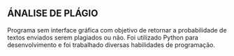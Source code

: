 ## ÁNALISE DE PLÁGIO
Programa sem interface gráfica com objetivo de retornar a probabilidade de textos enviados serem plagiados ou não.
Foi utilizado Python para desenvolvimento e foi trabalhado diversas habilidades de programação.

